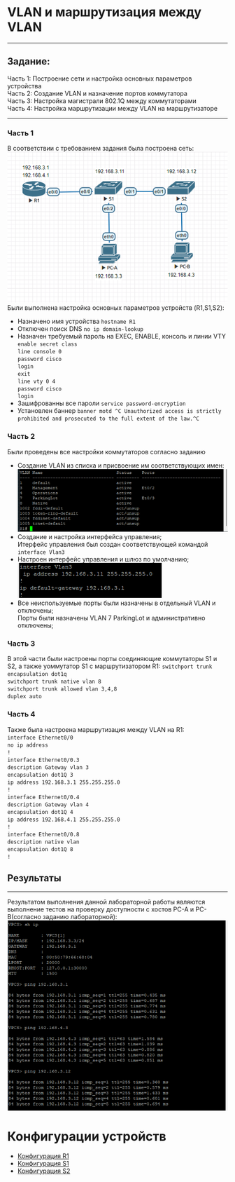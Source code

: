 # VLAN и маршрутизация между VLAN
_____
## Задание:
Часть 1: Построение сети и настройка основных параметров устройства  
Часть 2: Создание VLAN и назначение портов коммутатора  
Часть 3: Настройка магистрали 802.1Q между коммутаторами  
Часть 4: Настройка маршрутизации между VLAN на маршрутизаторе
___
### Часть 1
В соответствии с требованием задания была построена сеть:  
![scheme](https://github.com/Alnor23/OTUS_NETWORK/blob/main/labs/lab1_vlan/lab1_scheme.png)  
Были выполнена настройка основных параметров устройств (R1,S1,S2):  
- Назначено имя устройства `hostname R1`  
- Отключен поиск DNS `no ip domain-lookup`
- Назначен требуемый пароль на EXEC, ENABLE, консоль и линии VTY  
`enable secret class`  
`line console 0`  
`password cisco`  
`login`  
`exit`  
`line vty 0 4`  
`password cisco`  
`login`  
- Зашифрованны все пароли `service password-encryption`  
- Установлен баннер `banner motd ^C Unauthorized access is strictly prohibited and prosecuted to the full extent of the law.^C`  
### Часть 2
Были проведены все настройки коммутаторов согласно заданию
- Создание VLAN из списка и присвоение им соответствующих имен:
![vlan_brief](https://github.com/Alnor23/OTUS_NETWORK/blob/main/labs/lab1_vlan/vlan_brief.png)
- Создание и настройка интерфейса управления;  
Итерфейс управления был создан соответствующей командой  
 `interface Vlan3`
- Настроен интерфейс управления и шлюз по умолчанию;  
 ![vlan_brief](https://github.com/Alnor23/OTUS_NETWORK/blob/main/labs/lab1_vlan/mgm_vlan.png)  
- Все неиспользуемые порты были назначены в отдельный VLAN и отключены;  
 Порты были назначены VLAN 7 ParkingLot и административно отключены;
### Часть 3  
В этой части были настроены порты соединяющие коммутаторы S1 и S2, а также уоммутатор S1 с маршрутизатором R1: 
`switchport trunk encapsulation dot1q`  
`switchport trunk native vlan 8`  
`switchport trunk allowed vlan 3,4,8`  
`duplex auto`  
### Часть 4
Также была настроена маршрутизация между VLAN на R1:  
`interface Ethernet0/0`  
 `no ip address`  
`!`  
`interface Ethernet0/0.3`  
`description Gateway vlan 3`  
`encapsulation dot1Q 3`  
`ip address 192.168.3.1 255.255.255.0`  
`!`  
`interface Ethernet0/0.4`  
`description Gateway vlan 4`  
`encapsulation dot1Q 4`  
`ip address 192.168.4.1 255.255.255.0`  
`!`  
`interface Ethernet0/0.8`  
`description native vlan`  
`encapsulation dot1Q 8`  
`!`  
## Результаты
___
Результатом выполнения данной лабораторной работы являются выполнение тестов на проверку доступности с хостов PC-A и PC-B(согласно заданию лабораторной):  
![PC-A](https://github.com/Alnor23/OTUS_NETWORK/blob/main/labs/lab1_vlan/PC-A.png)

# Конфигурации устройств
- [Конфигурация R1](https://github.com/Alnor23/OTUS_NETWORK/blob/main/labs/lab1_vlan/config/R1)  
- [Конфигурация S1](https://github.com/Alnor23/OTUS_NETWORK/blob/main/labs/lab1_vlan/config/S1)  
- [Конфигурация S2](https://github.com/Alnor23/OTUS_NETWORK/blob/main/labs/lab1_vlan/config/S2)  






